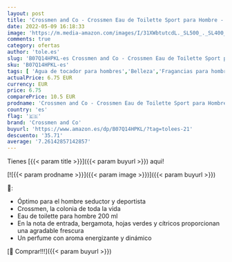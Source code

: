 ```yaml
---
layout: post
title: 'Crossmen and Co - Crossmen Eau de Toilette Sport para Hombre - 200 ml'
date: 2022-05-09 16:18:33
image: 'https://m.media-amazon.com/images/I/31XWbtutcdL._SL500_._SL400_.jpg'
comments: true
category: ofertas
author: 'tole.es'
slug: 'B07Q14HPKL-es Crossmen and Co - Crossmen Eau de Toilette Sport para...'
sku: 'B07Q14HPKL-es'
tags: [ 'Agua de tocador para hombres','Belleza','Fragancias para hombres','Perfumes y fragancias','crossmen and co','de','eau','toilette','🇪🇸', ]
actualPrice: 6.75 EUR
currency: EUR
price: 6.75
comparePrice: 10.5 EUR
prodname: 'Crossmen and Co - Crossmen Eau de Toilette Sport para Hombre - 200 ml'
country: 'es'
flag: '🇪🇸'
brand: 'Crossmen and Co'
buyurl: 'https://www.amazon.es/dp/B07Q14HPKL/?tag=tolees-21'
descuento: '35.71'
average: '7.26142857142857'
---
```


Tienes [{{< param title >}}]({{< param buyurl >}}) aqui!

[![{{< param prodname >}}]({{< param image >}})]({{< param buyurl >}})

🔎:

- Óptimo para el hombre seductor y deportista
- Crossmen, la colonia de toda la vida
- Eau de toilette para hombre 200 ml
- En la nota de entrada, bergamota, hojas verdes y cítricos proporcionan una agradable frescura
- Un perfume con aroma energizante y dinámico

[🛒 Comprar!!!]({{< param buyurl >}})

